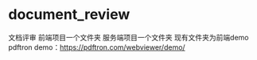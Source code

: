 # document_review
文档评审
前端项目一个文件夹
服务端项目一个文件夹
现有文件夹为前端demo
pdftron demo：https://pdftron.com/webviewer/demo/